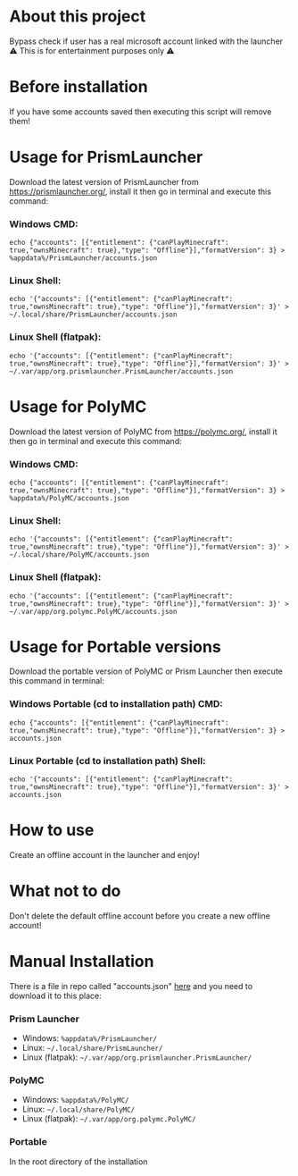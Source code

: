 # About this project
Bypass check if user has a real microsoft account linked with the launcher<br>
⚠️ This is for entertainment purposes only ⚠️
# Before installation
If you have some accounts saved then executing this script will remove them!<br>

# Usage for PrismLauncher
Download the latest version of PrismLauncher from https://prismlauncher.org/, install it then go in terminal and execute this command:
### Windows CMD:
```
echo {"accounts": [{"entitlement": {"canPlayMinecraft": true,"ownsMinecraft": true},"type": "Offline"}],"formatVersion": 3} > %appdata%/PrismLauncher/accounts.json
```
### Linux Shell:
```
echo '{"accounts": [{"entitlement": {"canPlayMinecraft": true,"ownsMinecraft": true},"type": "Offline"}],"formatVersion": 3}' > ~/.local/share/PrismLauncher/accounts.json
```
### Linux Shell (flatpak):
```
echo '{"accounts": [{"entitlement": {"canPlayMinecraft": true,"ownsMinecraft": true},"type": "Offline"}],"formatVersion": 3}' > ~/.var/app/org.prismlauncher.PrismLauncher/accounts.json
```

# Usage for PolyMC
Download the latest version of PolyMC from https://polymc.org/, install it then go in terminal and execute this command:
### Windows CMD:
```
echo {"accounts": [{"entitlement": {"canPlayMinecraft": true,"ownsMinecraft": true},"type": "Offline"}],"formatVersion": 3} > %appdata%/PolyMC/accounts.json
```
### Linux Shell:
```
echo '{"accounts": [{"entitlement": {"canPlayMinecraft": true,"ownsMinecraft": true},"type": "Offline"}],"formatVersion": 3}' > ~/.local/share/PolyMC/accounts.json
```
### Linux Shell (flatpak):
```
echo '{"accounts": [{"entitlement": {"canPlayMinecraft": true,"ownsMinecraft": true},"type": "Offline"}],"formatVersion": 3}' > ~/.var/app/org.polymc.PolyMC/accounts.json
```

# Usage for Portable versions
Download the portable version of PolyMC or Prism Launcher then execute this command in terminal:
### Windows Portable (cd to installation path) CMD:
```
echo {"accounts": [{"entitlement": {"canPlayMinecraft": true,"ownsMinecraft": true},"type": "Offline"}],"formatVersion": 3} > accounts.json
```
### Linux Portable (cd to installation path) Shell:
```
echo '{"accounts": [{"entitlement": {"canPlayMinecraft": true,"ownsMinecraft": true},"type": "Offline"}],"formatVersion": 3}' > accounts.json
```
# How to use
Create an offline account in the launcher and enjoy!
# What not to do
Don't delete the default offline account before you create a new offline account!

# Manual Installation
There is a file in repo called "accounts.json" [here](https://raw.githubusercontent.com/antunnitraj/Prism-Launcher-PolyMC-Offline-Bypass/main/accounts.json) and you need to download it to this place:
### Prism Launcher
* Windows: `%appdata%/PrismLauncher/`
* Linux: `~/.local/share/PrismLauncher/`
* Linux (flatpak): `~/.var/app/org.prismlauncher.PrismLauncher/`

### PolyMC
* Windows: `%appdata%/PolyMC/`
* Linux:  `~/.local/share/PolyMC/`
* Linux (flatpak): `~/.var/app/org.polymc.PolyMC/`

### Portable
In the root directory of the installation
